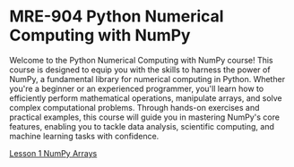 # MRE-904 Python Numerical Computing with NumPy
Welcome to the Python Numerical Computing with NumPy course! This course is designed to equip you with the skills to harness the power of NumPy, a fundamental library for numerical computing in Python. Whether you're a beginner or an experienced programmer, you'll learn how to efficiently perform mathematical operations, manipulate arrays, and solve complex computational problems. Through hands-on exercises and practical examples, this course will guide you in mastering NumPy's core features, enabling you to tackle data analysis, scientific computing, and machine learning tasks with confidence.

[Lesson 1 NumPy Arrays](Lesson_01/Readme.md)
